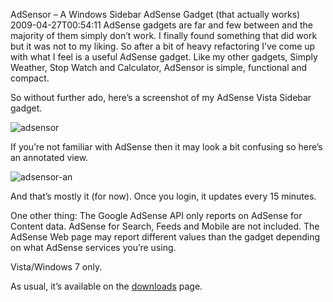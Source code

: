 AdSensor – A Windows Sidebar AdSense Gadget (that actually works)
2009-04-27T00:54:11
AdSense gadgets are far and few between and the majority of them simply don’t work. I finally found something that did work but it was not to my liking. So after a bit of heavy refactoring I’ve come up with what I feel is a useful AdSense gadget. Like my other gadgets, Simply Weather, Stop Watch and Calculator, AdSensor is simple, functional and compact.

So without further ado, here’s a screenshot of my AdSense Vista Sidebar gadget.

![adsensor](/content/images/blog/AdsensorAGoogleAdSenseGadgetthatactually_8F79/adsensor.png)

If you’re not familiar with AdSense then it may look a bit confusing so here’s an annotated view.

![adsensor-an](/content/images/blog/AdsensorAGoogleAdSenseGadgetthatactually_8F79/adsensoran.png)

And that’s mostly it (for now). Once you login, it updates every 15 minutes.

One other thing: The Google AdSense API only reports on AdSense for Content data. AdSense for Search, Feeds and Mobile are not included. The AdSense Web page may report different values than the gadget depending on what AdSense services you’re using.

Vista/Windows 7 only.

As usual, it’s available on the [downloads](/downloads) page.
